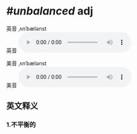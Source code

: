 # ***\#unbalanced*** adj
英音 ˌʌnˈbælənst  
英音
<audio src="./media/unbalanced1_AAC.aac" controls="controls"></audio>

美音 ˌʌnˈbælənst  
美音
<audio src="./media/unbalanced2_AAC.aac" controls="controls"></audio>



  

英文释义
---
### 1.**不平衡的**  


